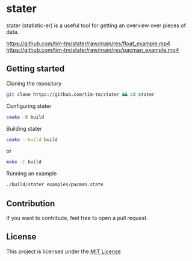 # stater
stater (statistic-er) is a useful tool for getting an overview over pieces of data.

https://github.com/tim-tm/stater/raw/main/res/float_example.mp4
https://github.com/tim-tm/stater/raw/main/res/pacman_example.mp4

## Getting started

Cloning the repository
```sh
git clone https://github.com/tim-tm/stater && cd stater
```

Configuring stater
```sh
cmake -B build
```

Building stater
```sh
cmake --build build
```
or
```sh
make -C build
```

Running an example
```sh
./build/stater examples/pacman.state
```

## Contribution

If you want to contribute, feel free to open a pull request.

## License

This project is licensed under the [MIT License](https://github.com/tim-tm/stater/blob/main/LICENSE)
